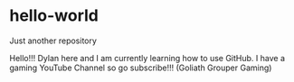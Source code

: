 # hello-world
Just another repository

Hello!!!
Dylan here and I am currently learning how to use GitHub.
I have a gaming YouTube Channel so go subscribe!!! (Goliath Grouper Gaming)
